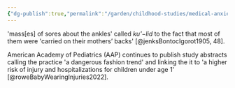 ```yaml
---
{"dg-publish":true,"permalink":"/garden/childhood-studies/medical-anxiety-over-babies-being-carried/","created":"2024-03-25T13:17:45.334+08:00","updated":"2024-07-31T16:18:16.503+08:00"}
---
```


'mass[es] of sores about the ankles' called *ku'−lid* to the fact that most of them were 'carried on their mothers’ backs' [@jenksBontocIgorot1905, 48].

American Academy of Pediatrics (AAP) continues to publish study abstracts calling the practice 'a dangerous fashion trend' and linking the it to 'a higher risk of injury and hospitalizations for children under age 1' [@roweBabyWearingInjuries2022].